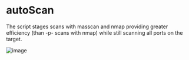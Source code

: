# autoScan
The script stages scans with masscan and nmap providing greater efficiency (than -p- scans with nmap) while still scanning all ports on the target.


![image](https://user-images.githubusercontent.com/7427205/137181723-d2867b52-cea0-416e-9b87-ce4e843a4a97.png)
